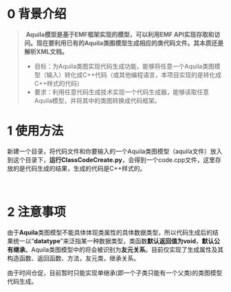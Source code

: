 # 0   背景介绍

> ​		**Aquila模型是基于EMF框架实现的模型，可以利用EMF API实现存取和访问。现在要利用已有的Aquila类图模型生成相应的类代码文件。其本质还是解析XML文档。**
>
> - 目标：为Aquila类图实现代码生成功能，能够将任意一个Aquila类图模型（输入）转化成C++代码（或其他编程语言，本项目实现的是转化成C++样式的代码）
> - 要求：利用任意代码生成技术实现一个代码生成器，能够读取任意Aquila模型，并将其中的类图转换成代码框架。

# 1   使用方法

​		新建一个目录，将代码文件和你要输入的一个Aquila类图模型（aquila文件）放入到这个目录下，**运行ClassCodeCreate.py**，会得到一个code.cpp文件，这里存放的是代码生成的结果，生成的代码是C++样式的。				

​							

# 2   注意事项

​		由于**Aquila**类图模型不能具体体现类属性的具体数据类型，所以代码生成后的结果统一以“**datatype**”来泛指某一种数据类型，类函数**默认返回值为void**，**默认公有继承**。Aquila类图模型中的<call>将会被识别为**友元关系**。目前仅实现了生成属性及其构造函数、返回函数、方法，友元类，继承关系。

​		由于时间仓促，目前暂时只能实现单继承(即一个子类只能有一个父类)的类图模型代码生成。
